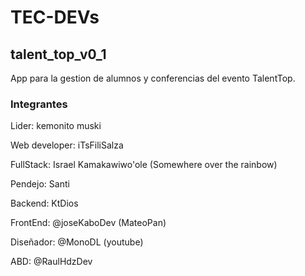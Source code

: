 # TEC-DEVs
## talent_top_v0_1

App para la gestion de alumnos y conferencias del evento TalentTop.

### Integrantes
Lider: kemonito muski 

Web developer: iTsFiliSalza

FullStack: Israel Kamakawiwo'ole (Somewhere over the rainbow)

Pendejo: Santi

Backend: KtDios

FrontEnd: @joseKaboDev (MateoPan)

Diseñador: @MonoDL (youtube)

ABD: @RaulHdzDev
